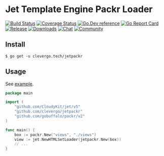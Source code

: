 # Jet Template Engine Packr Loader
[![Build Status](https://img.shields.io/travis/clevergo/jetpackr?style=flat-square)](https://travis-ci.org/clevergo/jetpackr)
[![Coverage Status](https://img.shields.io/coveralls/github/clevergo/jetpackr?style=flat-square)](https://coveralls.io/github/clevergo/jetpackr?branch=master)
[![Go.Dev reference](https://img.shields.io/badge/go.dev-reference-blue?logo=go&logoColor=white&style=flat-square)](https://pkg.go.dev/clevergo.tech/jetpackr?tab=doc)
[![Go Report Card](https://goreportcard.com/badge/github.com/clevergo/jetpackr?style=flat-square)](https://goreportcard.com/report/github.com/clevergo/jetpackr)
[![Release](https://img.shields.io/github/release/clevergo/jetpackr.svg?style=flat-square)](https://github.com/clevergo/jetpackr/releases)
[![Downloads](https://img.shields.io/endpoint?url=https://pkg.clevergo.tech/api/badges/downloads/total/clevergo.tech/jetpackr&style=flat-square)](https://pkg.clevergo.tech/clevergo.tech/jetpackr)
[![Chat](https://img.shields.io/badge/chat-telegram-blue?style=flat-square)](https://t.me/clevergotech)
[![Community](https://img.shields.io/badge/community-forum-blue?style=flat-square&color=orange)](https://forum.clevergo.tech)

## Install

```shell
$ go get -u clevergo.tech/jetpackr
```

## Usage

See [example](https://github.com/clevergo/examples/tree/master/jetrenderer).

```go
package main

import (
	"github.com/CloudyKit/jet/v5"
	"github.com/clevergo/jetpackr"
	"github.com/gobuffalo/packr/v2"
)

func main() {
	box := packr.New("views", "./views")
	view := jet.NewHTMLSetLoader(jetpackr.New(box))
	// ...
}
```
